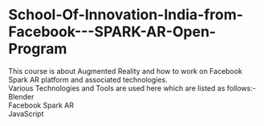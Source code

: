 # School-Of-Innovation-India-from-Facebook---SPARK-AR-Open-Program  
This course is about Augmented Reality and how to work on Facebook Spark AR platform and associated technologies.  
Various Technologies and Tools are used here which are listed as follows:-  
Blender  
Facebook Spark AR    
JavaScript


